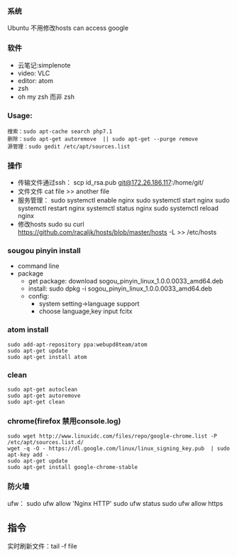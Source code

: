 ### 系统 ###
Ubuntu 不用修改hosts can access google
### 软件 ###
- 云笔记:simplenote
- video: VLC
- editor: atom
- zsh
- oh my zsh 而非 zsh

### Usage: ###
    搜索：sudo apt-cache search php7.1
    删除：sudo apt-get autoremove  || sudo apt-get --purge remove
    源管理：sudo gedit /etc/apt/sources.list

### 操作 ###
- 传输文件通过ssh：
      scp id_rsa.pub git@172.26.186.117:/home/git/
- 文件文件 cat file >> another file
- 服务管理：
      sudo systemctl enable nginx
      sudo systemctl start nginx
      sudo systemctl restart nginx
      systemctl status nginx
      sudo systemctl reload nginx
- 修改hosts
      sudo su
      curl https://github.com/racaljk/hosts/blob/master/hosts -L >> /etc/hosts

### sougou pinyin install ###
- command line
- package
  - get package: download sogou_pinyin_linux_1.0.0.0033_amd64.deb
  - install:
        sudo dpkg  -i   sogou_pinyin_linux_1.0.0.0033_amd64.deb
  - config:
      - system setting->language support
      - choose language,key input fcitx

### atom install
    sudo add-apt-repository ppa:webupd8team/atom
    sudo apt-get update
    sudo apt-get install atom

### clean ###
    sudo apt-get autoclean
    sudo apt-get autoremove
    sudo apt-get clean

### chrome(firefox 禁用console.log) ###
    sudo wget http://www.linuxidc.com/files/repo/google-chrome.list -P /etc/apt/sources.list.d/
    wget -q -O - https://dl.google.com/linux/linux_signing_key.pub  | sudo apt-key add -
    sudo apt-get update
    sudo apt-get install google-chrome-stable

### 防火墙 ###
ufw：
  sudo ufw allow 'Nginx HTTP'
  sudo ufw status
  sudo ufw allow https

## 指令 ##
实时刷新文件：tail -f  file
